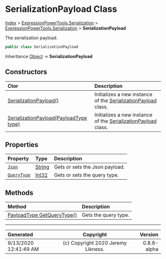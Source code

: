 ﻿# SerializationPayload Class

[Index](../index.md) > [ExpressionPowerTools.Serialization](ExpressionPowerTools.Serialization.a.md) > [ExpressionPowerTools.Serialization](ExpressionPowerTools.Serialization.n.md) > **SerializationPayload**

The serialization payload.

```csharp
public class SerializationPayload
```

Inheritance [Object](https://docs.microsoft.com/dotnet/api/system.object) → **SerializationPayload**

## Constructors

| Ctor | Description |
| :-- | :-- |
| [SerializationPayload()](ExpressionPowerTools.Serialization.SerializationPayload.ctor.md#serializationpayload) | Initializes a new instance of the [SerializationPayload](ExpressionPowerTools.Serialization.SerializationPayload.cs.md) class. |
| [SerializationPayload(PayloadType type)](ExpressionPowerTools.Serialization.SerializationPayload.ctor.md#serializationpayloadpayloadtype-type) | Initializes a new instance of the [SerializationPayload](ExpressionPowerTools.Serialization.SerializationPayload.cs.md) class. |
## Properties

| Property | Type | Description |
| :-- | :-- | :-- |
| [`Json`](ExpressionPowerTools.Serialization.SerializationPayload.Json.prop.md) | [String](https://docs.microsoft.com/dotnet/api/system.string) | Gets or sets the Json payload. |
| [`QueryType`](ExpressionPowerTools.Serialization.SerializationPayload.QueryType.prop.md) | [Int32](https://docs.microsoft.com/dotnet/api/system.int32) | Gets or sets the query type. |

## Methods

| Method | Description |
| :-- | :-- |
| [PayloadType GetQueryType()](ExpressionPowerTools.Serialization.SerializationPayload.GetQueryType.m.md) | Gets the query type. |

---

| Generated | Copyright | Version |
| :-- | :-: | --: |
| 9/13/2020 12:41:49 AM | (c) Copyright 2020 Jeremy Likness. | 0.8.8-alpha |
